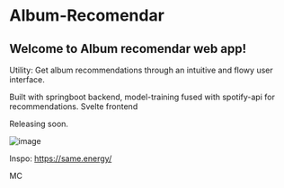 # Album-Recomendar

## Welcome to Album recomendar web app! 

Utility: Get album recommendations through an intuitive and flowy user interface. 

Built with springboot backend, model-training fused with spotify-api for recommendations. Svelte frontend

Releasing soon.

![image](https://github.com/Chammar37/Album-Recommender/assets/24849675/34273108-61f7-47b6-bf60-d4dce0e1cc6d)

Inspo: https://same.energy/

MC
